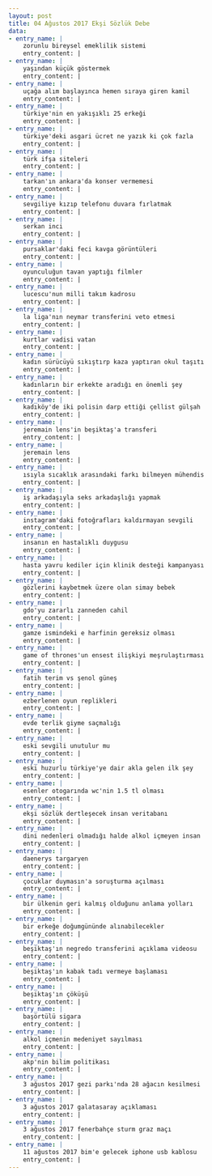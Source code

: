 ```yaml
---
layout: post
title: 04 Ağustos 2017 Ekşi Sözlük Debe
data:
- entry_name: |
    zorunlu bireysel emeklilik sistemi
    entry_content: |
- entry_name: |
    yaşından küçük göstermek
    entry_content: |
- entry_name: |
    uçağa alım başlayınca hemen sıraya giren kamil
    entry_content: |
- entry_name: |
    türkiye'nin en yakışıklı 25 erkeği
    entry_content: |
- entry_name: |
    türkiye'deki asgari ücret ne yazık ki çok fazla
    entry_content: |
- entry_name: |
    türk ifşa siteleri
    entry_content: |
- entry_name: |
    tarkan'ın ankara'da konser vermemesi
    entry_content: |
- entry_name: |
    sevgiliye kızıp telefonu duvara fırlatmak
    entry_content: |
- entry_name: |
    serkan inci
    entry_content: |
- entry_name: |
    pursaklar'daki feci kavga görüntüleri
    entry_content: |
- entry_name: |
    oyunculuğun tavan yaptığı filmler
    entry_content: |
- entry_name: |
    lucescu'nun milli takım kadrosu
    entry_content: |
- entry_name: |
    la liga'nın neymar transferini veto etmesi
    entry_content: |
- entry_name: |
    kurtlar vadisi vatan
    entry_content: |
- entry_name: |
    kadın sürücüyü sıkıştırp kaza yaptıran okul taşıtı
    entry_content: |
- entry_name: |
    kadınların bir erkekte aradığı en önemli şey
    entry_content: |
- entry_name: |
    kadıköy'de iki polisin darp ettiği çellist gülşah
    entry_content: |
- entry_name: |
    jeremain lens'in beşiktaş'a transferi
    entry_content: |
- entry_name: |
    jeremain lens
    entry_content: |
- entry_name: |
    ısıyla sıcaklık arasındaki farkı bilmeyen mühendis
    entry_content: |
- entry_name: |
    iş arkadaşıyla seks arkadaşlığı yapmak
    entry_content: |
- entry_name: |
    instagram'daki fotoğrafları kaldırmayan sevgili
    entry_content: |
- entry_name: |
    insanın en hastalıklı duygusu
    entry_content: |
- entry_name: |
    hasta yavru kediler için klinik desteği kampanyası
    entry_content: |
- entry_name: |
    gözlerini kaybetmek üzere olan simay bebek
    entry_content: |
- entry_name: |
    gdo'yu zararlı zanneden cahil
    entry_content: |
- entry_name: |
    gamze ismindeki e harfinin gereksiz olması
    entry_content: |
- entry_name: |
    game of thrones'un ensest ilişkiyi meşrulaştırması
    entry_content: |
- entry_name: |
    fatih terim vs şenol güneş
    entry_content: |
- entry_name: |
    ezberlenen oyun replikleri
    entry_content: |
- entry_name: |
    evde terlik giyme saçmalığı
    entry_content: |
- entry_name: |
    eski sevgili unutulur mu
    entry_content: |
- entry_name: |
    eski huzurlu türkiye'ye dair akla gelen ilk şey
    entry_content: |
- entry_name: |
    esenler otogarında wc'nin 1.5 tl olması
    entry_content: |
- entry_name: |
    ekşi sözlük dertleşecek insan veritabanı
    entry_content: |
- entry_name: |
    dini nedenleri olmadığı halde alkol içmeyen insan
    entry_content: |
- entry_name: |
    daenerys targaryen
    entry_content: |
- entry_name: |
    çocuklar duymasın'a soruşturma açılması
    entry_content: |
- entry_name: |
    bir ülkenin geri kalmış olduğunu anlama yolları
    entry_content: |
- entry_name: |
    bir erkeğe doğumgününde alınabilecekler
    entry_content: |
- entry_name: |
    beşiktaş'ın negredo transferini açıklama videosu
    entry_content: |
- entry_name: |
    beşiktaş'ın kabak tadı vermeye başlaması
    entry_content: |
- entry_name: |
    beşiktaş'ın çöküşü
    entry_content: |
- entry_name: |
    başörtülü sigara
    entry_content: |
- entry_name: |
    alkol içmenin medeniyet sayılması
    entry_content: |
- entry_name: |
    akp'nin bilim politikası
    entry_content: |
- entry_name: |
    3 ağustos 2017 gezi parkı'nda 28 ağacın kesilmesi
    entry_content: |
- entry_name: |
    3 ağustos 2017 galatasaray açıklaması
    entry_content: |
- entry_name: |
    3 ağustos 2017 fenerbahçe sturm graz maçı
    entry_content: |
- entry_name: |
    11 ağustos 2017 bim'e gelecek iphone usb kablosu
    entry_content: |
---
```

